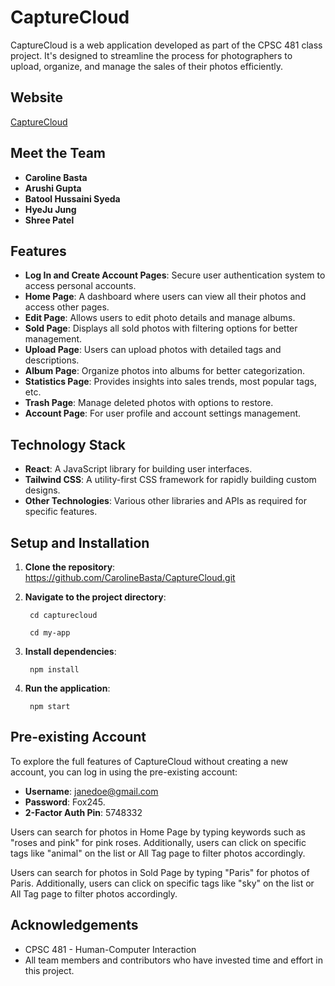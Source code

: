 # CaptureCloud

CaptureCloud is a web application developed as part of the CPSC 481 class project. It's designed to streamline the process for photographers to upload, organize, and manage the sales of their photos efficiently.

## Website

[CaptureCloud](https://capturecloud-02.netlify.app/)

## Meet the Team

- **Caroline Basta**
- **Arushi Gupta**
- **Batool Hussaini Syeda**
- **HyeJu Jung**
- **Shree Patel**

## Features

- **Log In and Create Account Pages**: Secure user authentication system to access personal accounts.
- **Home Page**: A dashboard where users can view all their photos and access other pages.
- **Edit Page**: Allows users to edit photo details and manage albums.
- **Sold Page**: Displays all sold photos with filtering options for better management.
- **Upload Page**: Users can upload photos with detailed tags and descriptions.
- **Album Page**: Organize photos into albums for better categorization.
- **Statistics Page**: Provides insights into sales trends, most popular tags, etc.
- **Trash Page**: Manage deleted photos with options to restore.
- **Account Page**: For user profile and account settings management.

## Technology Stack

- **React**: A JavaScript library for building user interfaces.
- **Tailwind CSS**: A utility-first CSS framework for rapidly building custom designs.
- **Other Technologies**: Various other libraries and APIs as required for specific features.

## Setup and Installation

1. **Clone the repository**:
https://github.com/CarolineBasta/CaptureCloud.git

2. **Navigate to the project directory**:

        cd capturecloud
        
        cd my-app

3. **Install dependencies**:

        npm install

4. **Run the application**:

        npm start


## Pre-existing Account

To explore the full features of CaptureCloud without creating a new account, you can log in using the pre-existing account:

- **Username**: janedoe@gmail.com
- **Password**: Fox245.
- **2-Factor Auth Pin**: 5748332

Users can search for photos in Home Page by typing keywords such as "roses and pink" for pink roses. Additionally, users can click on specific tags like "animal" on the list or All Tag page to filter photos accordingly.

Users can search for photos in Sold Page by typing "Paris" for photos of Paris. Additionally, users can click on specific tags like "sky" on the list or All Tag page to filter photos accordingly.


## Acknowledgements

- CPSC 481 - Human-Computer Interaction
- All team members and contributors who have invested time and effort in this project.